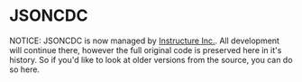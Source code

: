 JSONCDC
=======

NOTICE: JSONCDC is now managed by [Instructure Inc.](https://github.com/instructure/jsoncdc). All development
will continue there, however the full original code is preserved here in it's history. So if you'd like to look at older
versions from the source, you can do so here.
